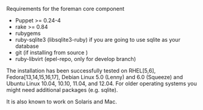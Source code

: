 Requirements for the foreman core component

* Puppet >= 0.24-4
* rake >= 0.84
* rubygems
* ruby-sqlite3 (libsqlite3-ruby) if you are going to use sqlite as your database
* git (if installing from source )
* ruby-libvirt (epel-repo, only for develop branch)

The installation has been successfully tested on RHEL[5,6], Fedora[13,14,15,16,17], Debian Linux 5.0 (Lenny) and 6.0 (Squeeze) and Ubuntu Linux 10.04, 10.10, 11.04, and 12.04. For older operating systems you might need additional packages (e.g. sqlite).

It is also known to work on Solaris and Mac.